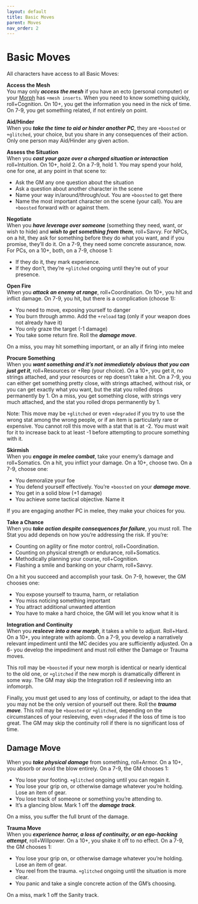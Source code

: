 ```yaml
---
layout: default
title: Basic Moves
parent: Moves
nav_order: 2
---
```


# Basic Moves

All characters have access to all Basic Moves:

**Access the Mesh**  
You may only **_access the mesh_** if you have an ecto (personal computer) or your [Morph](/content/morphs) has `+mesh inserts`. When you need to know something quickly, roll+Cognition. On 10+, you get the information you need in the nick of time. On 7-9, you get something related, if not entirely on point.

**Aid/Hinder**  
When you **_take the time to aid or hinder another PC_**, they are `+boosted` or `+glitched`, your choice, but you share in any consequences of their action. Only one person may Aid/Hinder any given action.

**Assess the Situation**  
When you **_cast your gaze over a charged situation or interaction_** roll+Intuition. On 10+, hold 2. On a 7-9, hold 1. You may spend your hold, one for one, at any point in that scene to:

- Ask the GM any one question about the situation
- Ask a question about another character in the scene
- Name your way in/around/through/out. You are `+boosted` to get there
- Name the most important character on the scene (your call). You are `+boosted` forward with or against them.

**Negotiate**  
When you **_have leverage over someone_** (something they need, want, or wish to hide) and **_wish to get something from them_**, roll+Savvy. For NPCs, on a hit, they ask for something before they do what you want, and if you promise, they’ll do it. On a 7-9, they need some concrete assurance, now.  
For PCs, on a 10+, both, on a 7-9, choose 1:

- If they do it, they mark experience.
- If they don’t, they’re `+glitched` ongoing until they’re out of your presence.

**Open Fire**  
When you **_attack an enemy at range_**, roll+Coordination. On 10+, you hit and inflict damage. On 7-9, you hit, but there is a complication (choose 1):

- You need to move, exposing yourself to danger
- You burn through ammo. Add the `+reload` tag (only if your weapon does not already have it)
- You only graze the target (-1 damage)
- You take some return fire. Roll the **_damage move_**.

On a miss, you may hit something important, or an ally if firing into melee

**Procure Something**  
When you **_want something and it’s not immediately obvious that you can just get it_**, roll+Resources or +Rep (your choice). On a 10+, you get it, no strings attached, and your resources or rep doesn’t take a hit. On a 7-9, you can either get something pretty close, with strings attached, without risk, or you can get exactly what you want, but the stat you rolled drops permanently by 1. On a miss, you get something close, with strings very much attached, and the stat you rolled drops permanently by 1.

Note: This move may be `+glitched` or even `+degraded` if you try to use the wrong stat among the wrong people, or if an item is particularly rare or expensive. You cannot roll this move with a stat that is at -2. You must wait for it to increase back to at least -1 before attempting to procure something with it.

**Skirmish**  
When you **_engage in melee combat_**, take your enemy’s damage and roll+Somatics. On a hit, you inflict your damage. On a 10+, choose two. On a 7-9, choose one:

- You demoralize your foe
- You defend yourself effectively. You’re `+boosted` on your **_damage move_**.
- You get in a solid blow (+1 damage)
- You achieve some tactical objective. Name it

If you are engaging another PC in melee, they make your choices for you.

**Take a Chance**  
When you **_take action despite consequences for failure_**, you must roll. The Stat you add depends on how you’re addressing the risk. If you’re:

- Counting on agility or fine motor control, roll+Coordination.
- Counting on physical strength or endurance, roll+Somatics.
- Methodically planning your course, roll+Cognition.
- Flashing a smile and banking on your charm, roll+Savvy.

On a hit you succeed and accomplish your task. On 7-9, however, the GM chooses one:

- You expose yourself to trauma, harm, or retaliation
- You miss noticing something important
- You attract additional unwanted attention
- You have to make a hard choice, the GM will let you know what it is

**Integration and Continuity**  
When you **_resleeve into a new morph_**, it takes a while to adjust. Roll+Hard. On a 10+, you integrate with aplomb. On a 7-9, you develop a narratively relevant impediment until the MC decides you are sufficiently adjusted. On a 6- you develop the impediment and must roll either the Damage or Trauma moves.

This roll may be `+boosted` if your new morph is identical or nearly identical to the old one, or `+glitched` if the new morph is dramatically different in some way. The GM may skip the Integration roll if resleeving into an infomorph.

Finally, you must get used to any loss of continuity, or adapt to the idea that you may not be the only version of yourself out there. Roll the **_trauma move_**. This roll may be `+boosted` or `+glitched`, depending on the circumstances of your resleeving, even `+degraded` if the loss of time is too great. The GM may skip the continuity roll if there is no significant loss of time.

## Damage Move

When you **_take physical damage_** from something, roll+Armor. On a 10+, you absorb or avoid the blow entirely. On a 7-9, the GM chooses 1:

- You lose your footing. `+glitched` ongoing until you can regain it.
- You lose your grip on, or otherwise damage whatever you’re holding. Lose an item of gear.
- You lose track of someone or something you’re attending to.
- It’s a glancing blow. Mark 1 off the **_damage track_**.

On a miss, you suffer the full brunt of the damage.

**Trauma Move**  
When you **_experience horror, a loss of continuity, or an ego-hacking attempt_**, roll+Willpower. On a 10+, you shake it off to no effect. On a 7-9, the GM chooses 1:

- You lose your grip on, or otherwise damage whatever you’re holding. Lose an item of gear.
- You reel from the trauma. `+glitched` ongoing until the situation is more clear.
- You panic and take a single concrete action of the GM’s choosing.

On a miss, mark 1 off the Sanity track.
